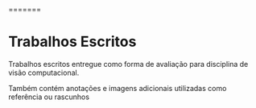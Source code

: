 =======
# Trabalhos Escritos

Trabalhos escritos entregue como forma de avaliação para disciplina de visão computacional.

Também contém anotações e imagens adicionais utilizadas como referência ou rascunhos
